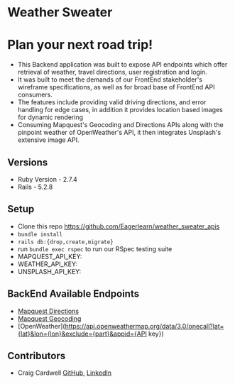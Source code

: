 # Weather Sweater


# Plan your next road trip!
+ This Backend application was built to expose API endpoints which offer retrieval of weather, travel directions, user registration and login.
+ It was built to meet the demands of our FrontEnd stakeholder's wireframe specifications, as well as for broad base of FrontEnd API consumers.
+ The features include providing valid driving directions, and error handling for edge cases, in addition it provides location based images for dynamic rendering
+ Consuming Mapquest's Geocoding and Directions APIs along with the pinpoint weather of OpenWeather's API, it then integrates Unsplash's extensive image API.


## Versions
* Ruby Version - 2.7.4
* Rails - 5.2.8

## Setup
* Clone this repo https://github.com/Eagerlearn/weather_sweater_apis
* `bundle install`
* `rails db:{drop,create,migrate}`
* run `bundle exec rspec` to run our RSpec testing suite
* MAPQUEST_API_KEY: <Your Key Here>
* WEATHER_API_KEY: <Your Key Here>
* UNSPLASH_API_KEY: <Your Key Here>

## BackEnd Available Endpoints
* [Mapquest Directions](http://www.mapquestapi.com/directions/v2/route)
* [Mapquest Geocoding](http://www.mapquestapi.com/geocoding/v1/address)
* [OpenWeather](https://api.openweathermap.org/data/3.0/onecall?lat={lat}&lon={lon}&exclude={part}&appid={API key})

## Contributors

* Craig Cardwell [GitHub](https://github.com/Eagerlearn), [LinkedIn](https://www.linkedin.com/in/craiglcardwell/)

